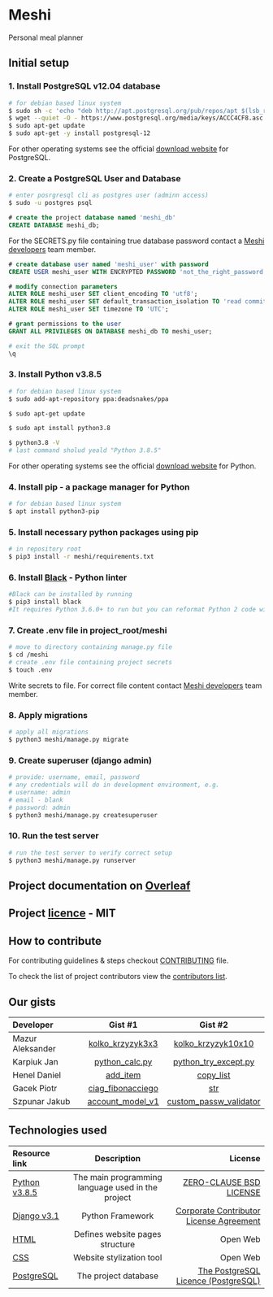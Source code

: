 # Meshi

Personal meal planner

## Initial setup

### 1. Install **PostgreSQL v12.04** database

```sh
# for debian based linux system
$ sudo sh -c 'echo "deb http://apt.postgresql.org/pub/repos/apt $(lsb_release -cs)-pgdg main" > /etc/apt/sources.list.d/pgdg.list'
$ wget --quiet -O - https://www.postgresql.org/media/keys/ACCC4CF8.asc | sudo apt-key add -
$ sudo apt-get update
$ sudo apt-get -y install postgresql-12
```

For other operating systems see the official [download website](https://www.postgresql.org/download/) for PostgreSQL.

### 2. Create a PostgreSQL User and Database

```sh
# enter posrgresql cli as postgres user (adminn access)
$ sudo -u postgres psql
```

```sql
# create the project database named 'meshi_db'
CREATE DATABASE meshi_db;
```

For the SECRETS.py file containing true database password contact a [Meshi developers](https://github.com/orgs/AGH-Narzedzia-Informatyczne/teams/meshi-developers) team member.

```sql
# create database user named 'meshi_user' with password
CREATE USER meshi_user WITH ENCRYPTED PASSWORD 'not_the_right_password';
```

```sql
# modify connection parameters
ALTER ROLE meshi_user SET client_encoding TO 'utf8';
ALTER ROLE meshi_user SET default_transaction_isolation TO 'read committed';
ALTER ROLE meshi_user SET timezone TO 'UTC';
```

```sql
# grant permissions to the user
GRANT ALL PRIVILEGES ON DATABASE meshi_db TO meshi_user;
```

```sh
# exit the SQL prompt
\q
```

### 3. Install Python v3.8.5

```sh
# for debian based linux system
$ sudo add-apt-repository ppa:deadsnakes/ppa

$ sudo apt-get update

$ sudo apt install python3.8

$ python3.8 -V
# last command sholud yeald "Python 3.8.5"
```

For other operating systems see the official [download website](https://www.python.org/downloads/release/python-385/) for Python.

### 4. Install **pip** - a package manager for Python

```sh
# for debian based linux system
$ apt install python3-pip
```

### 5. Install necessary python packages using pip

```sh
# in repository root
$ pip3 install -r meshi/requirements.txt
```

### 6. Install [Black](https://github.com/psf/black) - Python linter

```sh
#Black can be installed by running  
$ pip3 install black
#It requires Python 3.6.0+ to run but you can reformat Python 2 code with it, too.
```

### 7. Create .env file in project_root/meshi

```sh
# move to directory containing manage.py file
$ cd /meshi
# create .env file containing project secrets
$ touch .env
```

Write secrets to file. For correct file content contact [Meshi developers](https://github.com/orgs/AGH-Narzedzia-Informatyczne/teams/meshi-developers) team member.

### 8. Apply migrations

```sh
# apply all migrations
$ python3 meshi/manage.py migrate
```

### 9. Create superuser (django admin)

```sh
# provide: username, email, password
# any credentials will do in development environment, e.g.
# username: admin
# email - blank
# password: admin
$ python3 meshi/manage.py createsuperuser
```

### 10. Run the test server

```sh
# run the test server to verify correct setup
$ python3 meshi/manage.py runserver
```

## Project documentation on [Overleaf](https://www.overleaf.com/project/5f952cfe700e1900017792fb)

## Project [licence](meshi/LICENSE) - MIT

## How to contribute

For contributing guidelines & steps checkout [CONTRIBUTING](meshi/CONTRIBUTING.md) file.

To check the list of project contributors view the [contributors list](Contributors.csv).

## Our gists

| Developer        |                                                 Gist #1                                                 |                                                       Gist #2                                                       |
| :--------------- | :-----------------------------------------------------------------------------------------------------: | :-----------------------------------------------------------------------------------------------------------------: |
| Mazur Aleksander |        [kolko_krzyzyk3x3](https://gist.github.com/Aleksander2a/b701448e05cc69c24070870e083476da)        |             [kolko_krzyzyk10x10](https://gist.github.com/Aleksander2a/6cce0ed5f621989691415f796fff3875)             |
| Karpiuk Jan      |            [python_calc.py](https://gist.github.com/Laronk/b973296a4c4292e11fc3e5f4f83a1622)            |               [python_try_except.py](https://gist.github.com/Laronk/3caea800b8766f2a7f9631fcfd266549)               |
| Henel Daniel     |                [add_item](https://gist.github.com/danielhenel/d651fff7476fe61fae9ee729d2d1779d)                                                                                         |     [copy_list](https://gist.github.com/danielhenel/106d7982e495533e3c32271fff25bf80)                                                                                                                |
| Gacek Piotr      |        [ciag_fibonacciego](https://gist.github.com/piotrekg35/1c4ca47814d7a80a980a121123ac980e)         |                     [str](https://gist.github.com/piotrekg35/cf06897c09441e63ba327a004dbbc2ba)                      |
| Szpunar Jakub    | [account_model_v1](https://gist.github.com/YgLK/27ab4f06ab80e0c3195ac52a5bd84e75#file-account_model_v1) | [custom_passw_validator](https://gist.github.com/YgLK/b6d818cdd23b1ab0be983b2166c48655#file-custom_passw_validator) |

## Technologies used

| Resource link                                        |                    Description                    |                                                                                                                                License |
| :--------------------------------------------------- | :-----------------------------------------------: | -------------------------------------------------------------------------------------------------------------------------------------: |
| [Python v3.8.5](https://www.python.org/)             | The main programming language used in the project | [ZERO-CLAUSE BSD LICENSE](https://docs.python.org/3/license.html#zero-clause-bsd-license-for-code-in-the-python-release-documentation) |
| [Django v3.1](https://www.djangoproject.com/)        |                 Python Framework                  |                                         [Corporate Contributor License Agreement](https://media.djangoproject.com/foundation/ccla.pdf) |
| [HTML](https://html.spec.whatwg.org/)                |          Defines website pages structure          |                                                                                                                               Open Web |
| [CSS](https://www.w3.org/Style/CSS/Overview.en.html) |             Website stylization tool              |                                                                                                                               Open Web |
| [PostgreSQL](https://www.postgresql.org/)            |               The project database                |                                                      [The PostgreSQL Licence (PostgreSQL)](https://opensource.org/licenses/postgresql) |
